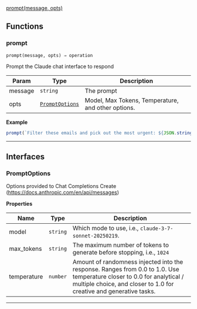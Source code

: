 <dl>
<dt>
    <a href="#prompt">prompt(message, opts)</a></dt>
</dl>


## Functions
### prompt

<p><code>prompt(message, opts) ⇒ operation</code></p>

Prompt the Claude chat interface to respond


| Param | Type | Description |
| --- | --- | --- |
| message | <code>string</code> | The prompt |
| opts | [<code>PromptOptions</code>](#promptoptions) | Model, Max Tokens, Temperature, and other options. |

**Example**
```js
prompt(`Filter these emails and pick out the most urgent: ${JSON.stringify($.data)}`);
```

* * *


##  Interfaces

### PromptOptions

Options provided to Chat Completions Create (https://docs.anthropic.com/en/api/messages)

**Properties**

| Name | Type | Description |
| --- | --- | --- |
| model | <code>string</code> | Which mode to use, i.e., `claude-3-7-sonnet-20250219`. |
| max_tokens | <code>string</code> | The maximum number of tokens to generate before stopping, i.e., `1024` |
| temperature | <code>number</code> | Amount of randomness injected into the response. Ranges from 0.0 to 1.0. Use temperature closer to 0.0 for analytical / multiple choice, and closer to 1.0 for creative and generative tasks. |


* * *

